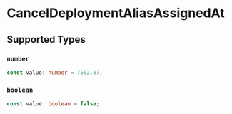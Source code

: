 # CancelDeploymentAliasAssignedAt


## Supported Types

### `number`

```typescript
const value: number = 7562.87;
```

### `boolean`

```typescript
const value: boolean = false;
```

